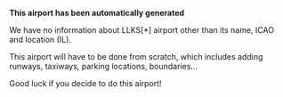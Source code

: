 **This airport has been automatically generated**

We have no information about LLKS[*] airport other than its name, ICAO and location (IL).

This airport will have to be done from scratch, which includes adding runways, taxiways, parking locations, boundaries...

Good luck if you decide to do this airport!